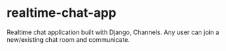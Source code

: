 # realtime-chat-app

Realtime chat application built with Django, Channels. Any user can join a new/existing chat room and communicate.
